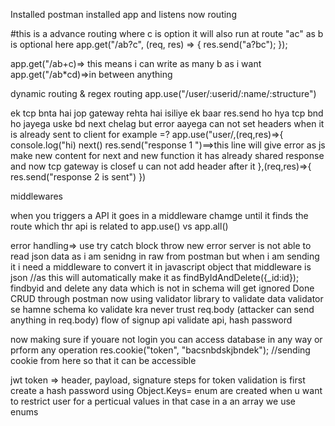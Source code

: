 Installed postman installed app and listens now routing

#this is a advance routing where c is option it will also run at route "ac" as b is optional here
app.get("/ab?c", (req, res) => {
res.send("a?bc");
});

app.get("/ab+c)=> this means i can write as many b as i want
app.get("/ab\*cd)=>in between anything

dynamic routing & regex routing
app.use("/user/:userid/:name/:structure")

ek tcp bnta hai jop gateway rehta hai isiliye ek baar res.send ho hya tcp bnd ho jayega uske bd next chelag but error aayega can not set headers when it is already sent to client for example =?
app.use("user/,(req,res)=>{
console.log("hi)
next()
res.send("response 1 ")==>this line will give error as js make new content for next and new function it has already shared response and now tcp gateway is closef u can not add header after it
},(req,res)=>{
res.send("response 2 is sent")
})

middlewares

when you triggers a API it goes in a middleware chamge until it finds the route which thr api is related to
app.use() vs app.all()

error handling=> use try catch block
throw new error
server is not able to read json data as i am senidng in raw from postman but when i am sending it i need a middleware to convert it in javascript object
that middleware is json
//as this will automatically make it as findByIdAndDelete({\_id:id}); findbyid and delete
any data which is not in schema will get ignored
Done CRUD through postman
now using validator library to validate data
validator se hamne schema ko validate kra
never trust req.body (attacker can send anything in req.body)
flow of signup api
validate api, hash password

now making sure if youare not login you can access database in any way or prform any operation
res.cookie("token", "bacsnbdskjbndek"); //sending cookie from here so that it can be accessible

jwt token => header, payload, signature
steps for token validation is first create a hash password using
Object.Keys=
enum are created when u want to restrict user for a perticual values
in that case in a an array we use enums
